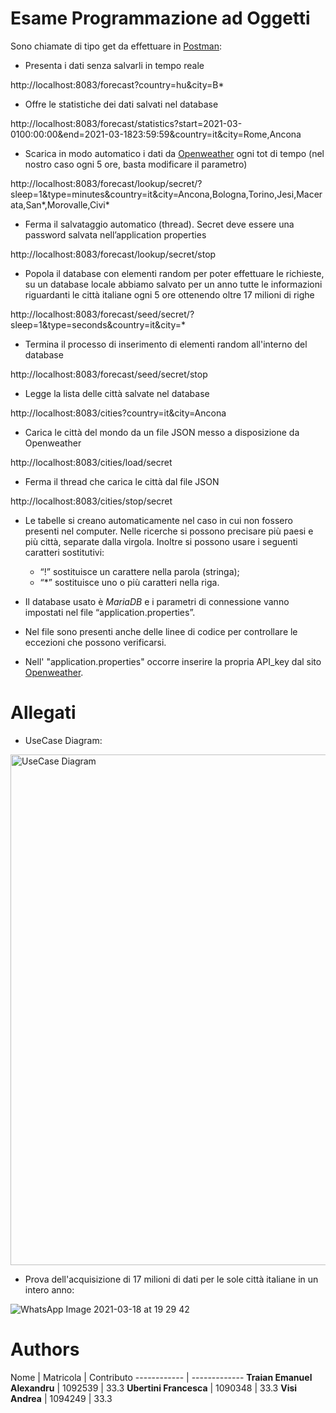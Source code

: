 # Esame Programmazione ad Oggetti
Sono chiamate di tipo get da effettuare in [Postman](https://www.postman.com):

- Presenta i dati senza salvarli in tempo reale

http://localhost:8083/forecast?country=hu&city=B*


- Offre le statistiche dei dati salvati nel database

http://localhost:8083/forecast/statistics?start=2021-03-0100:00:00&end=2021-03-1823:59:59&country=it&city=Rome,Ancona


- Scarica in modo automatico i dati da [Openweather](https://openweathermap.org/) ogni tot di tempo (nel nostro caso ogni 5 ore, basta modificare il parametro)

http://localhost:8083/forecast/lookup/secret/?sleep=1&type=minutes&country=it&city=Ancona,Bologna,Torino,Jesi,Macerata,San*,Morovalle,Civi*


- Ferma il salvataggio automatico (thread). Secret deve essere una password salvata nell’application properties

http://localhost:8083/forecast/lookup/secret/stop


- Popola il database con elementi random per poter effettuare le richieste, su un database locale abbiamo salvato per un anno tutte le informazioni riguardanti le città italiane ogni 5 ore ottenendo oltre 17 milioni di righe

http://localhost:8083/forecast/seed/secret/?sleep=1&type=seconds&country=it&city=*


- Termina il processo di inserimento di elementi random all'interno del database

http://localhost:8083/forecast/seed/secret/stop


- Legge la lista delle città salvate nel database

http://localhost:8083/cities?country=it&city=Ancona


- Carica le città del mondo da un file JSON messo a disposizione da Openweather

http://localhost:8083/cities/load/secret


- Ferma il thread che carica le città dal file JSON

http://localhost:8083/cities/stop/secret



- Le tabelle si creano automaticamente nel caso in cui non fossero presenti nel computer.
 Nelle ricerche si possono precisare più paesi e più città, separate dalla virgola. Inoltre si possono usare i seguenti caratteri sostitutivi:
  - “!” sostituisce un carattere nella parola (stringa);
  - “*” sostituisce uno o più caratteri nella riga.

- Il database usato è _MariaDB_ e i parametri di connessione vanno impostati nel file “application.properties”.

- Nel file sono presenti anche delle linee di codice per controllare le eccezioni che possono verificarsi.

- Nell' "application.properties" occorre inserire la propria API_key dal sito [Openweather](https://openweathermap.org/).


# Allegati

- UseCase Diagram:

<img width="817" alt="UseCase Diagram" src="https://user-images.githubusercontent.com/77984592/111706181-2383ee80-8842-11eb-9b29-7247a89b6ef2.png">

- Prova dell'acquisizione di 17 milioni di dati per le sole città italiane in un intero anno:

![WhatsApp Image 2021-03-18 at 19 29 42](https://user-images.githubusercontent.com/77984592/111706266-47473480-8842-11eb-880d-8ba4171da0ff.jpeg)


# Authors

Nome | Matricola | Contributo
------------ | -------------
**Traian Emanuel Alexandru** | 1092539 | 33.3
**Ubertini Francesca** | 1090348 | 33.3
**Visi Andrea** | 1094249 | 33.3
